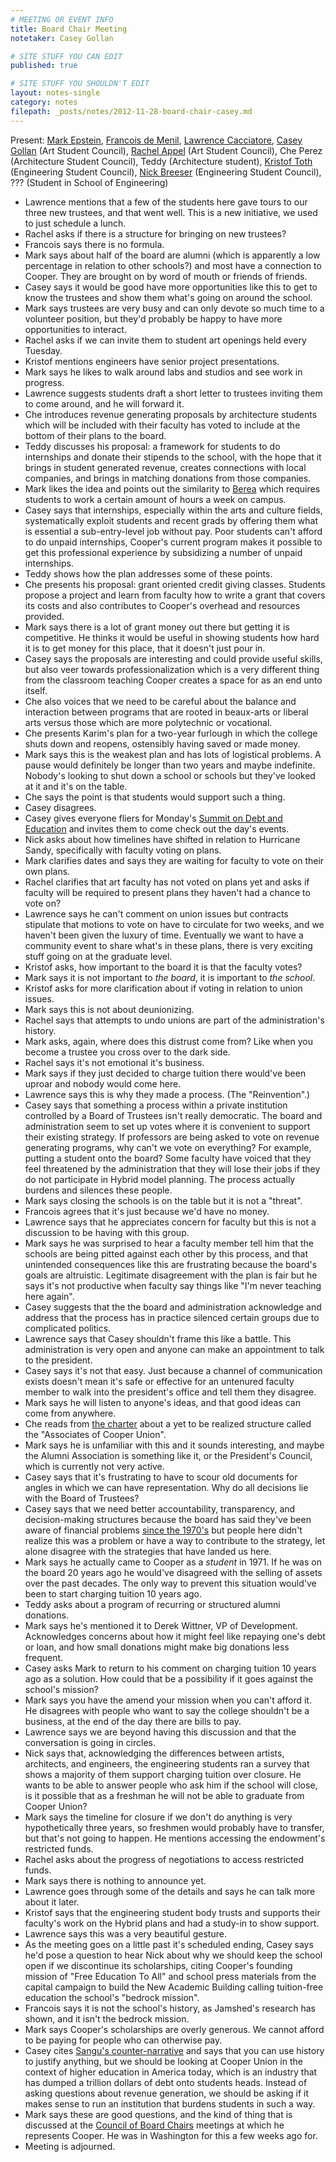 ```yaml
---
# MEETING OR EVENT INFO
title: Board Chair Meeting
notetaker: Casey Gollan

# SITE STUFF YOU CAN EDIT
published: true

# SITE STUFF YOU SHOULDN'T EDIT
layout: notes-single
category: notes
filepath: _posts/notes/2012-11-28-board-chair-casey.md
---
```


Present: [Mark Epstein](http://cooper.edu/about/trustees/mark-epstein), [Francois de Menil](http://cooper.edu/about/trustees/francois-de-menil), [Lawrence Cacciatore](http://cooper.edu/people/lawrence-cacciatore), [Casey Gollan](/people/casey-gollan/) (Art Student Council), [Rachel Appel](/people/rachel-appel/) (Art Student Council), Che Perez (Architecture Student Council), Teddy (Architecture student), [Kristof Toth](http://esc.cooper.edu/repinfo.php?repname=toth) (Engineering Student Council), [Nick Breeser](http://esc.cooper.edu/repinfo.php?repname=breese) (Engineering Student Council), ??? (Student in School of Engineering)

- Lawrence mentions that a few of the students here gave tours to our three new trustees, and that went well. This is a new initiative, we used to just schedule a lunch.
- Rachel asks if there is a structure for bringing on new trustees?
- Francois says there is no formula.
- Mark says about half of the board are alumni (which is apparently a low percentage in relation to other schools?) and most have a connection to Cooper. They are brought on by word of mouth or friends of friends.
- Casey says it would be good have more opportunities like this to get to know the trustees and show them what's going on around the school.
- Mark says trustees are very busy and can only devote so much time to a volunteer position, but they'd probably be happy to have more opportunities to interact.
- Rachel asks if we can invite them to student art openings held every Tuesday.
- Kristof mentions engineers have senior project presentations.
- Mark says he likes to walk around labs and studios and see work in progress.
- Lawrence suggests students draft a short letter to trustees inviting them to come around, and he will forward it.
- Che introduces revenue generating proposals by architecture students which will be included with their faculty has voted to include at the bottom of their plans to the board.
- Teddy discusses his proposal: a framework for students to do internships and donate their stipends to the school, with the hope that it brings in student generated revenue, creates connections with local companies, and brings in matching donations from those companies.
- Mark likes the idea and points out the similarity to [Berea](http://berea.edu) which requires students to work a certain amount of hours a week on campus.
- Casey says that internships, especially within the arts and culture fields, systematically exploit students and recent grads by offering them what is essential a  sub-entry-level job without pay. Poor students can't afford to do unpaid internships, Cooper's current program makes it possible to get this professional experience by subsidizing a number of unpaid internships.
- Teddy shows how the plan addresses some of these points.
- Che presents his proposal: grant oriented credit giving classes. Students propose a project and learn from faculty how to write a grant that covers its costs and also contributes to Cooper's overhead and resources provided.
- Mark says there is a lot of grant money out there but getting it is competitive. He thinks it would be useful in showing students how hard it is to get money for this place, that it doesn't just pour in.
- Casey says the proposals are interesting and could provide useful skills, but also veer towards professionalization which is a very different thing from the classroom teaching Cooper creates a space for as an end unto itself.
- Che also voices that we need to be careful about the balance and interaction between programs that are rooted in beaux-arts or liberal arts versus those which are more polytechnic or vocational.
- Che presents Karim's plan for a two-year furlough in which the college shuts down and reopens, ostensibly having saved or made money.
- Mark says this is the weakest plan and has lots of logistical problems. A pause would definitely be longer than two years and maybe indefinite. Nobody's looking to shut down a school or schools but they've looked at it and it's on the table.
- Che says the point is that students would support such a thing.
- Casey disagrees.
- Casey gives everyone fliers for Monday's [Summit on Debt and Education](https://www.facebook.com/events/140141699466900/?fref=ts) and invites them to come check out the day's events.
- Nick asks about how timelines have shifted in relation to Hurricane Sandy, specifically with faculty voting on plans.
- Mark clarifies dates and says they are waiting for faculty to vote on their own plans.
- Rachel clarifies that art faculty has not voted on plans yet and asks if faculty will be required to present plans they haven't had a chance to vote on?
- Lawrence says he can't comment on  union issues but contracts stipulate that motions to vote on have to circulate for two weeks, and we haven't been given the luxury of time. Eventually we want to have a community event to share what's in these plans, there is very exciting stuff going on at the graduate level.
- Kristof asks, how important to the board it is that the faculty votes?
- Mark says it is not important to _the board_, it is important to _the school_.
- Kristof asks for more clarification about if voting in relation to union issues.
- Mark says this is not about deunionizing.
- Rachel says that attempts to undo unions are part of the administration's history.
- Mark asks, again, where does this distrust come from? Like when you become a trustee you cross over to the dark side.
- Rachel says it's not emotional it's business.
- Mark says if they just decided to charge tuition there would've been uproar and nobody would come here.
- Lawrence says this is why they made a process. (The "Reinvention".)
- Casey says that something a process within a private institution controlled by a Board of Trustees isn't really democratic. The board and administration seem to set up votes where it is convenient to support their existing strategy. If professors are being asked to vote on revenue generating programs, why can't we vote on everything? For example, putting a student onto the board? Some faculty have voiced that they feel threatened by the administration that they will lose their jobs if they do not participate in Hybrid model planning. The process actually burdens and silences these people.
- Mark says closing the schools is on the table but it is not a "threat".
- Francois agrees that it's just because we'd have no money.
- Lawrence says that he appreciates concern for faculty but this is not a discussion to be having with this group.
- Mark says he was surprised to hear a faculty member tell him that the schools are being pitted against each other by this process, and that unintended consequences like this are frustrating because the board's goals are altruistic. Legitimate disagreement with the plan is fair but he says it's not productive when faculty say things like "I'm never teaching here again".
- Casey suggests that the the board and administration  acknowledge and address that the process has in practice silenced certain groups due to complicated politics.
- Lawrence says that Casey shouldn't frame this like a battle. This administration is very open and anyone can make an appointment to talk to the president.
- Casey says it's not that easy. Just because a channel of communication exists doesn't mean it's safe or effective for an untenured faculty member to walk into the president's office and tell them they disagree.
- Mark says he will listen to anyone's ideas, and that good ideas can come from anywhere.
- Che reads from [the charter](http://library.cooper.edu/archive/charter/cu_charter_1.html) about a yet to be realized structure called the "Associates of Cooper Union".
- Mark says he is unfamiliar with this and it sounds interesting, and maybe the Alumni Association is something like it, or the President's Council, which is currently not very active.
- Casey says that it's frustrating to have to scour old documents for angles in which we can have representation. Why do all decisions lie with the Board of Trustees?
- Casey says that we need better accountability, transparency, and decision-making structures because the board has said they've been aware of financial problems [since the 1970's](http://cooper.edu/sites/default/files/uploads/assets/site/files/Financial-Narrative_2011.pdf) but people here didn't realize this was a problem or have a way to contribute to the strategy, let alone disagree with the strategies that have landed us here.
- Mark says he actually came to Cooper as a _student_ in 1971. If he was on the board 20 years ago he would've disagreed with the selling of assets over the past decades. The only way to prevent this situation would've been to start charging tuition 10 years ago.
- Teddy asks about a program of recurring or structured alumni donations.
- Mark says he's mentioned it to Derek Wittner, VP of Development. Acknowledges concerns about how it might feel like repaying one's debt or loan, and how small donations might make big donations less frequent.
- Casey asks Mark to return to his comment on charging tuition 10 years ago as a solution. How could that be a possibility if it goes against the school's mission?
- Mark says you have the amend your mission when you can't afford it. He disagrees with people who want to say the college shouldn't be a business, at the end of the day there are bills to pay.
- Lawrence says we are beyond having this discussion and that the conversation is going in circles.
- Nick says that, acknowledging the differences between artists, architects, and engineers, the engineering students ran a survey that shows a majority of them support charging tuition over closure. He wants to be able to answer people who ask him if the school will close, is it possible that as a freshman he will not be able to graduate from Cooper Union?
- Mark says the timeline for closure if we don't do anything is very hypothetically three years, so freshmen would probably have to transfer, but that's not going to happen. He mentions accessing the endowment's restricted funds.
- Rachel asks about the progress of negotiations to access restricted funds.
- Mark says there is nothing to announce yet.
- Lawrence goes through some of the details and says he can talk more about it later.
- Kristof says that the engineering student body trusts and supports their faculty's work on the Hybrid plans and had a study-in to show support.
- Lawrence says this was a very beautiful gesture.
- As the meeting goes on a little past it's scheduled ending, Casey says he'd pose a question to hear Nick about why we should keep the school open if we discontinue its scholarships, citing Cooper's founding mission of "Free Education To All" and  school press materials from the capital campaign to build the New Academic Building calling tuition-free education the school's "bedrock mission".
- Francois says it is not the school's history, as Jamshed's research has shown, and it isn't the bedrock mission.
- Mark says Cooper's scholarships are overly generous. We cannot afford to be paying for people who can otherwise pay.
- Casey cites [Sangu's counter-narrative](http://sangamithra.wordpress.com/2012/04/07/on-amateurs-and-access/) and says that you can use history to justify anything, but we should be looking at Cooper Union in the context of higher education in America today, which is an industry that has dumped a trillion dollars of debt onto students heads. Instead of asking questions about revenue generation, we should be asking if it makes sense to run an institution that burdens students in such a way.
- Mark says these are good questions, and the kind of thing that is discussed at the [Council of Board Chairs](http://agb.org/council-board-chairs) meetings at which he represents Cooper. He was in Washington for this a few weeks ago for.
- Meeting is adjourned.